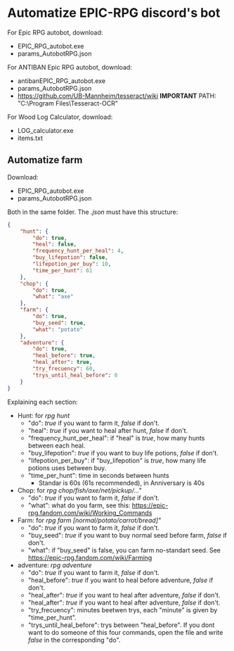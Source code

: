# Automatize EPIC-RPG discord's bot 

For Epic RPG autobot, download:
- EPIC_RPG_autobot.exe
- params_AutobotRPG.json

For ANTIBAN Epic RPG autobot, download:
- antibanEPIC_RPG_autobot.exe
- params_AutobotRPG.json
- https://github.com/UB-Mannheim/tesseract/wiki
**IMPORTANT** PATH: "C:\Program Files\Tesseract-OCR"




For Wood Log Calculator, download:
- LOG_calculator.exe
- items.txt


## Automatize farm
Download:
- EPIC_RPG_autobot.exe
- params_AutobotRPG.json

Both in the same folder. The _.json_ must have this structure:
```json
{
    "hunt": {
        "do": true,
        "heal": false,
        "frequency_hunt_per_heal": 4,
        "buy_lifepotion": false,
        "lifepotion_per_buy": 10,
        "time_per_hunt": 61
    },
    "chop": {
        "do": true,
        "what": "axe"
    },
    "farm": {
        "do": true,
        "buy_seed": true,
        "what": "potato"
    },
    "adventure": {
        "do": true,
        "heal_before": true,
        "heal_after": true,
        "try_frecuency": 60,
        "trys_until_heal_before": 0
    }
}
```
Explaining each section:
- Hunt: for _rpg hunt_
  - "do": _true_ if you want to farm it, _false_ if don't.
  - "heal": _true_ if you want to heal after hunt, _false_ if don't.
  - "frequency_hunt_per_heal": if "heal" is _true_, how many hunts between each heal.
  - "buy_lifepotion": _true_ if you want to buy life potions, _false_ if don't.
  - "lifepotion_per_buy": if "buy_lifepotion" is _true_, how many life potions uses between buy.
  - "time_per_hunt": time in seconds between hunts
     - Standar is 60s (61s recommended), in Anniversary is 40s 
- Chop: for _rpg chop/fish/axe/net/pickup/..."_
  - "do": _true_ if you want to farm it, _false_ if don't.
  - "what": what do you farm, see this: https://epic-rpg.fandom.com/wiki/Working_Commands
- Farm: for _rpg farm [normal/potato/carrot/bread]"_
  - "do": _true_ if you want to farm it, _false_ if don't.
  - "buy_seed": _true_ if you want to buy normal seed before farm, _false_ if don't.
  - "what": if "buy_seed" is false, you can farm no-standart seed. See https://epic-rpg.fandom.com/wiki/Farming
- adventure: _rpg adventure_
  - "do": _true_ if you want to farm it, _false_ if don't.
  - "heal_before": _true_ if you want to heal before adventure, _false_ if don't.
  - "heal_after": _true_ if you want to heal after adventure, _false_ if don't.
  - "heal_after": _true_ if you want to heal after adventure, _false_ if don't.
  - "try_frecuency": minutes beetwen trys, each "minute" is given by "time_per_hunt". 
  - "trys_until_heal_before": trys between "heal_before".
If you dont want to do someone of this four commands, open the file and write _false_ in the corresponding "do".


